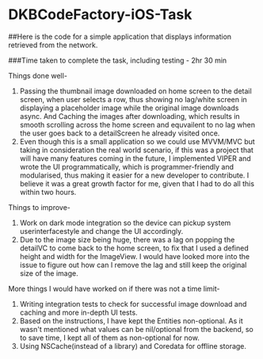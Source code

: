 # DKBCodeFactory-iOS-Task
##Here is the code for a simple application that displays information retrieved from the network. 

###Time taken to complete the task, including testing - 2hr 30 min

Things done well-
1. Passing the thumbnail image downloaded on home screen to the detail screen, when user selects a row, thus showing no lag/white screen in displaying a placeholder image while the original image downloads async. And Caching the images after downloading, which results in smooth scrolling across the home screen and equvailent to no lag when the user goes back to a detailScreen he already visited once.
2. Even though this is a small application so we could use MVVM/MVC but taking in consideration the real world scenario, if this was a project that will have many features coming in the future, I implemented VIPER and wrote the UI programmatically, which is programmer-friendly and modularised, thus making it easier for a new developer to contribute. I believe it was a great growth factor for me, given that I had to do all this within two hours.

Things to improve-
1. Work on dark mode integration so the device can pickup system userinterfacestyle and change the UI accordingly.
2. Due to the image size being huge, there was a lag on popping the detailVC to come back to the home screen, to fix that I used a defined height and width for the ImageView. I would have looked more into the issue to figure out how can I remove the lag and still keep the original size of the image.

More things I would have worked on if there was not a time limit-
1. Writing integration tests to check for successful image download and caching and more in-depth UI tests.
2. Based on the instructions, I have kept the Entities non-optional. As it wasn't mentioned what values can be nil/optional from the backend, so to save time, I kept all of them as non-optional for now.
3. Using NSCache(instead of a library) and Coredata for offline storage.

